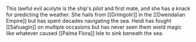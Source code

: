 This lawful evil acolyte is the ship's pilot and first mate, and she has a knack for predicting the weather. She hails from [[Grimgolir]] in the [[Dwendalian Empire]] but has spent decades navigating the sea. Heidi has fought [[Sahuagin]] on multiple occasions but has never seen them wield magic like whatever caused [[Palma Flora]] Isle to sink beneath the sea.